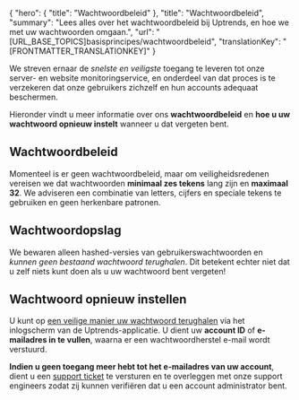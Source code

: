 {
  "hero": {
    "title": "Wachtwoordbeleid"
  },
  "title": "Wachtwoordbeleid",
  "summary": "Lees alles over het wachtwoordbeleid bij Uptrends, en hoe we met uw wachtwoorden omgaan.",
  "url": "[URL_BASE_TOPICS]basisprincipes/wachtwoordbeleid",
  "translationKey": "[FRONTMATTER_TRANSLATIONKEY]"
}

We streven ernaar de *snelste en veiligste* toegang te leveren tot onze server- en website monitoringservice, en onderdeel van dat proces is te verzekeren dat onze gebruikers zichzelf en hun accounts adequaat beschermen.

Hieronder vindt u meer informatie over ons **wachtwoordbeleid** en **hoe u uw wachtwoord opnieuw instelt** wanneer u dat vergeten bent.

## Wachtwoordbeleid

Momenteel is er geen wachtwoordbeleid, maar om veiligheidsredenen vereisen we dat wachtwoorden **minimaal zes tekens** lang zijn en **maximaal 32**. We adviseren een combinatie van letters, cijfers en speciale tekens te gebruiken en geen herkenbare patronen.

## Wachtwoordopslag

We bewaren alleen hashed-versies van gebruikerswachtwoorden en *kunnen geen bestaand wachtwoord terughalen*. Dit betekent echter niet dat u zelf niets kunt doen als u uw wachtwoord bent vergeten!

## Wachtwoord opnieuw instellen

U kunt op [een veilige manier uw wachtwoord terughalen]([LINK_URL_1]) via het inlogscherm van de Uptrends-applicatie. U dient uw **account ID** of **e-mailadres in te vullen**, waarna er een wachtwoordherstel e-mail wordt verstuurd.

**Indien u geen toegang meer hebt tot het e-mailadres van uw account**, dient u een [support ticket]([LINK_URL_2]) te versturen en te overleggen met onze support engineers zodat zij kunnen verifiëren dat u een account administrator bent.
